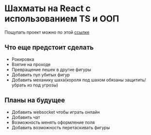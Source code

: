 # Шахматы на React с использованием TS и ООП

Пощупать проект можно по этой [ссылке](https://game-chess-ten.vercel.app/)

## Что еще предстоит сделать
- Рокировка
- Взятие на проходе
- Превращение пешек в другие фигуры
- Добавить пул убитых фигур
- Добавить механику шаха(короля под шахом обязаны защитить/убрать из под угрозы)

## Планы на будущее

- Добавить websocket чтобы играть онлайн
- Добавить чат
- Возможность менять оформление поля
- Добавить возможность перетаскивать фигуры

